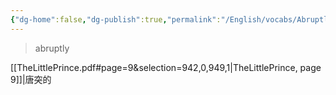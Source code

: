 ```yaml
---
{"dg-home":false,"dg-publish":true,"permalink":"/English/vocabs/Abruptly/","dgPassFrontmatter":true}
---
```



> abruptly

[[TheLittlePrince.pdf#page=9&selection=942,0,949,1|TheLittlePrince, page 9]]|唐突的